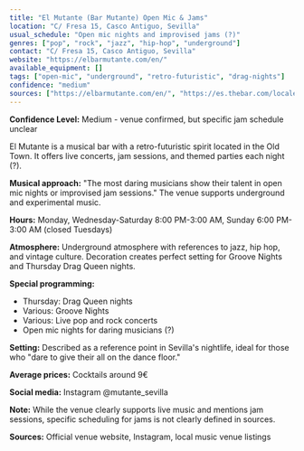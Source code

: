 ```yaml
---
title: "El Mutante (Bar Mutante) Open Mic & Jams"
location: "C/ Fresa 15, Casco Antiguo, Sevilla"
usual_schedule: "Open mic nights and improvised jams (?)"
genres: ["pop", "rock", "jazz", "hip-hop", "underground"]
contact: "C/ Fresa 15, Casco Antiguo, Sevilla"
website: "https://elbarmutante.com/en/"
available_equipment: []
tags: ["open-mic", "underground", "retro-futuristic", "drag-nights"]
confidence: "medium"
sources: ["https://elbarmutante.com/en/", "https://es.thebar.com/locales/discotecas-clubs/sevilla/bar-mutante", "https://www.instagram.com/mutante_sevilla/", "https://3si.es/live-music-in-sevilla/"]
---
```


**Confidence Level:** Medium - venue confirmed, but specific jam schedule unclear

El Mutante is a musical bar with a retro-futuristic spirit located in the Old Town. It offers live concerts, jam sessions, and themed parties each night (?).

**Musical approach:** "The most daring musicians show their talent in open mic nights or improvised jam sessions." The venue supports underground and experimental music.

**Hours:** Monday, Wednesday-Saturday 8:00 PM-3:00 AM, Sunday 6:00 PM-3:00 AM (closed Tuesdays)

**Atmosphere:** Underground atmosphere with references to jazz, hip hop, and vintage culture. Decoration creates perfect setting for Groove Nights and Thursday Drag Queen nights.

**Special programming:**
- Thursday: Drag Queen nights
- Various: Groove Nights
- Various: Live pop and rock concerts
- Open mic nights for daring musicians (?)

**Setting:** Described as a reference point in Sevilla's nightlife, ideal for those who "dare to give their all on the dance floor."

**Average prices:** Cocktails around 9€

**Social media:** Instagram @mutante_sevilla

**Note:** While the venue clearly supports live music and mentions jam sessions, specific scheduling for jams is not clearly defined in sources.

**Sources:** Official venue website, Instagram, local music venue listings